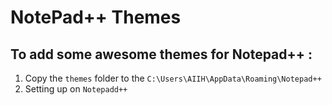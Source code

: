 # NotePad++ Themes
## To add some awesome themes for Notepad++ :
01. Copy the `themes` folder to the `C:\Users\AIIH\AppData\Roaming\Notepad++`
02. Setting up on `Notepadd++`